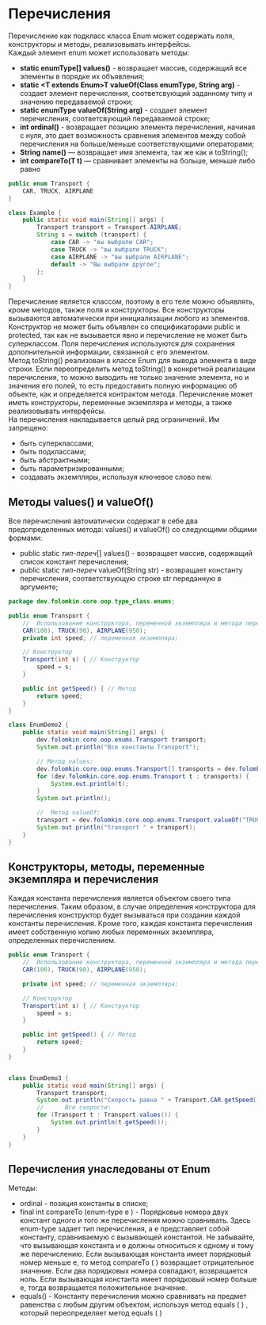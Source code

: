 # Перечисления

Перечисление как подкласс класса Enum может содержать поля, конструкторы и
методы, реализовывать интерфейсы.  
Каждый элемент enum может использовать методы:

- **static enumType[] values()** - возвращает массив, содержащий все элементы в
  порядке их объявления;
- **static \<T extends Enum<T>>T valueOf(Class<T> enumType, String arg)** -
  создает элемент перечисления, соответсвующий заданному типу и значению
  передаваемой строки;
- **static enumType valueOf(String arg)** - создает элемент перечисления,
  соответсвующий передаваемой строке;
- **int ordinal()** - возвращает позицию элемента перечисления, начиная с нуля,
  это дает возможность сравнения элементов между собой перечисления на
  больше/меньше соответствующими операторами;
- **String name()** — возвращает имя элемента, так же как и toString();
- **int compareTo(T t)** — сравнивает элементы на больше, меньше либо равно

```java
public enum Transport {
    CAR, TRUCK, AIRPLANE
}

class Example {
    public static void main(String[] args) {
        Transport transport = Transport.AIRPLANE;
        String s = switch (transport) {
            case CAR -> "вы выбрали CAR";
            case TRUCK -> "вы выбрали TRUCK";
            case AIRPLANE -> "вы выбрали AIRPLANE";
            default -> "Вы выбрали другое";
        };
    }
}
```

Перечисление является классом, поэтому в его теле можно объявлять, кроме
методов, также поля и конструкторы. Все конструкторы вызываются автоматически
при инициализации любого из элементов. Конструктор не может быть объявлен со
спецификаторами public и protected, так как не вызывается явно и перечисление не
может быть суперклассом. Поля перечисления используются для сохранения
дополнительной информации, связанной с его элементом.  
Метод toString() реализован в классе Enum для вывода элемента в виде строки.
Если переопределить метод toString() в конкретной реализации перечисления, то
можно выводить не только значение элемента, но и значения его полей, то есть
предоставить полную информацию об объекте, как и определяется контрактом метода.
Перечисление может иметь конструкторы, переменные экземпляра и методы, а также
реализовывать интерфейсы.  
На перечисления накладывается целый ряд ограничений. Им запрещено:

- быть суперклассами;
- быть подклассами;
- быть абстрактными;
- быть параметризированными;
- создавать экземпляры, используя ключевое слово new.

## Методы values() и valueOf()

Все перечисления автоматически содержат в себе два предопределенных метода:
values() и valueOf() со следующими общими формами:

- public static _тип-переч_[] values() - возвращает массив, содержащий список
  констант перечисления;
- public static _тип-переч_ valueOf(String str) - возвращает константу
  перечисления, соответствующую строке str переданную в аргументе;

```java
package dev.folomkin.core.oop.type_class.enums;

public enum Transport {
    //  Использование конструктора, переменной экземпляра и метода перечисления
    CAR(100), TRUCK(90), AIRPLANE(950);
    private int speed; // переменная экземпляра;

    // Конструктор
    Transport(int s) { // Конструктор
        speed = s;
    }

    public int getSpeed() { // Метод
        return speed;
    }
}

class EnumDemo2 {
    public static void main(String[] args) {
        dev.folomkin.core.oop.enums.Transport transport;
        System.out.println("Все константы Transport");

        // Метод values;
        dev.folomkin.core.oop.enums.Transport[] transports = dev.folomkin.core.oop.enums.Transport.values();
        for (dev.folomkin.core.oop.enums.Transport t : transports) {
            System.out.println(t);
        }
        System.out.println();

        //  Метод valueOf;
        transport = dev.folomkin.core.oop.enums.Transport.valueOf("TRUCK");
        System.out.println("transport " + transport);
    }
}


```

## Конструкторы, методы, переменные экземпляра и перечисления

Каждая константа перечисления является объектом своего типа перечисления.
Таким образом, в случае определения конструктора для перечисления конструктор
будет вызываться при создании каждой константы перечисления. Кроме того,
каждая константа перечисления имеет собственную копию любых переменных
экземпляра, определенных перечислением.

```java
public enum Transport {
    //  Использование конструктора, переменной экземпляра и метода перечисления
    CAR(100), TRUCK(90), AIRPLANE(950);

    private int speed; // переменная экземпляра;

    // Конструктор
    Transport(int s) { // Конструктор
        speed = s;
    }

    public int getSpeed() { // Метод
        return speed;
    }
}


class EnumDemo3 {
    public static void main(String[] args) {
        Transport transport;
        System.out.println("Скорость равна " + Transport.CAR.getSpeed());
        //      Все скорости:
        for (Transport t : Transport.values()) {
            System.out.println(t.getSpeed());
        }
    }
}
```

## Перечисления унаследованы от Enum

Методы:
- ordinal - позиция константы в списке;
- final int compareTo (enum-type е ) - Порядковые номера двух констант одного и того же перечисления можно
  сравнивать. Здесь enum-type задает тип перечисления, а е представляет собой константу,
  сравниваемую с вызывающей константой. Не забывайте, что вызывающая
  константа и е должны относиться к одному и тому же перечислению.
  Если вызывающая константа имеет порядковый номер меньше е, то метод compareTo ( ) возвращает отрицательное значение. Если два порядковых номера
  совпадают, возвращается ноль. Если вызывающая константа имеет порядковый
  номер больше е, тогда возвращается положительное значение.
- equals() - Константу перечисления можно сравнивать на предмет равенства с любым
  другим объектом, используя метод equals ( ) , который переопределяет
  метод equals ( ) 